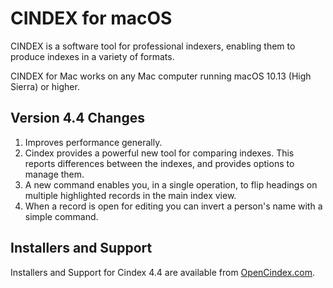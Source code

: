 # CINDEX for macOS
CINDEX is a software tool for professional indexers, enabling them to produce indexes in a variety of formats.

CINDEX for Mac works on any Mac computer running macOS 10.13 (High Sierra) or higher.

## Version 4.4 Changes
1.	Improves performance generally.
2.	Cindex provides a powerful new tool for comparing indexes. This reports differences between the indexes, and provides options to manage them.
3.	A new command enables you, in a single operation, to flip headings on multiple highlighted records in the main index view.
4.	When a record is open for editing you can invert a person's name with a simple command.

## Installers and Support

Installers and Support for Cindex 4.4 are available from [OpenCindex.com](https://www.opencindex.com/download).
